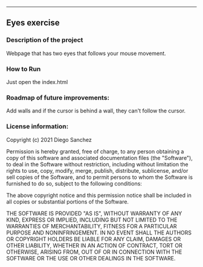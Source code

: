 ---

## **Eyes exercise**

### **Description of the project**

Webpage that has two eyes that follows your mouse movement.

### **How to Run**

Just open the index.html

### **Roadmap of future improvements:**

Add walls and if the cursor is behind a wall, they can't follow the cursor.

### **License information:**

Copyright (c) 2021 Diego Sanchez

Permission is hereby granted, free of charge, to any person obtaining a copy of this software and associated
documentation files (the "Software"), to deal in the Software without restriction, including without limitation the
rights to use, copy, modify, merge, publish, distribute, sublicense, and/or sell copies of the Software, and to permit
persons to whom the Software is furnished to do so, subject to the following conditions:

The above copyright notice and this permission notice shall be included in all copies or substantial portions of the
Software.

THE SOFTWARE IS PROVIDED "AS IS", WITHOUT WARRANTY OF ANY KIND, EXPRESS OR IMPLIED, INCLUDING BUT NOT LIMITED TO THE
WARRANTIES OF MERCHANTABILITY, FITNESS FOR A PARTICULAR PURPOSE AND NONINFRINGEMENT. IN NO EVENT SHALL THE AUTHORS OR
COPYRIGHT HOLDERS BE LIABLE FOR ANY CLAIM, DAMAGES OR OTHER LIABILITY, WHETHER IN AN ACTION OF CONTRACT, TORT OR
OTHERWISE, ARISING FROM, OUT OF OR IN CONNECTION WITH THE SOFTWARE OR THE USE OR OTHER DEALINGS IN THE SOFTWARE.
